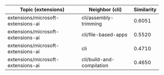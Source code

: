 | Topic (extensions) | Neighbor (cli) | Similarity |
|-------------|-------------------|------------|
| extensions/microsoft-extensions-ai | cli/assembly-trimming | 0.6051 |
| extensions/microsoft-extensions-ai | cli/file-based-apps | 0.5520 |
| extensions/microsoft-extensions-ai | cli | 0.4710 |
| extensions/microsoft-extensions-ai | cli/build-and-compilation | 0.4650 |
